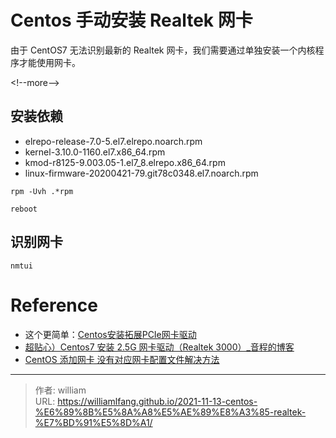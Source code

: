 # Centos 手动安装 Realtek 网卡


由于 CentOS7 无法识别最新的 Realtek 网卡，我们需要通过单独安装一个内核程序才能使用网卡。

&lt;!--more--&gt;

## 安装依赖

- elrepo-release-7.0-5.el7.elrepo.noarch.rpm
- kernel-3.10.0-1160.el7.x86_64.rpm
- kmod-r8125-9.003.05-1.el7_8.elrepo.x86_64.rpm
- linux-firmware-20200421-79.git78c0348.el7.noarch.rpm

```
rpm -Uvh .*rpm

reboot
```

## 识别网卡

```
nmtui
```

# Reference
- 这个更简单：[Centos安装拓展PCIe网卡驱动](https://alanfanh.github.io/2020/05/24/Centos%E5%AE%89%E8%A3%85pcie%E7%BD%91%E5%8D%A1%E9%A9%B1%E5%8A%A8/)
- [超贴心）Centos7 安装 2.5G 网卡驱动（Realtek 3000）_音程的博客](https://blog.csdn.net/qq_43391414/article/details/120602456)
- [CentOS 添加网卡 没有对应网卡配置文件解决方法](https://www.cnblogs.com/wdyjt/p/14159155.html)


---

> 作者: william  
> URL: https://williamlfang.github.io/2021-11-13-centos-%E6%89%8B%E5%8A%A8%E5%AE%89%E8%A3%85-realtek-%E7%BD%91%E5%8D%A1/  

